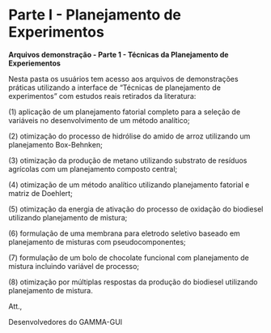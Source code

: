 # Parte I - Planejamento de Experimentos

**Arquivos demonstração - Parte 1 - Técnicas da Planejamento de Experiementos**

Nesta pasta os usuários tem acesso aos arquivos de demonstrações práticas utilizando a interface de “Técnicas de planejamento de experimentos” com estudos reais retirados da literatura:

(1) aplicação de um planejamento fatorial completo para a seleção de variáveis no desenvolvimento de um método analítico;

(2) otimização do processo de hidrólise do amido de arroz utilizando um planejamento Box-Behnken;

(3) otimização da produção de metano utilizando substrato de resíduos agrícolas com um planejamento composto central;

(4) otimização de um método analítico utilizando planejamento fatorial e matriz de Doehlert;

(5) otimização da energia de ativação do processo de oxidação do biodiesel utilizando planejamento de mistura;

(6) formulação de uma membrana para eletrodo seletivo baseado em planejamento de misturas com pseudocomponentes;

(7) formulação de um bolo de chocolate funcional com planejamento de mistura incluindo variável de processo;

(8) otimização por múltiplas respostas da produção do biodiesel utilizando planejamento de mistura.

Att.,

Desenvolvedores do GAMMA-GUI
